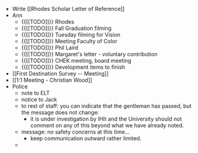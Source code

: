 - Write [[Rhodes Scholar Letter of Reference]]
- Ann
    - {{[[TODO]]}} Rhodes
    - {{[[TODO]]}} Fall Graduation filming
    - {{[[TODO]]}} Tuesday filming for Vision
    - {{[[TODO]]}} Meeting Faculty of Color
    - {{[[TODO]]}} Phil Laird
    - {{[[TODO]]}} Margaret's letter - voluntary contribution
    - {{[[TODO]]}} CHEK meeting, board meeting
    - {{[[TODO]]}} Development items to finish
- [[First Destination Survey -- Meeting]]
- [[1:1 Meeting - Christian Wood]]
- Police
    - note to ELT
    - notice to Jack
    - to rest of staff: you can indicate that the gentleman has passed, but the message does not change:
        - it is under investigation by IHIt and the University should not comment on any of this beyond what we have already noted. 
    - message: no safety concerns at this time...
        - keep communication outward rather limited. 
    - 
